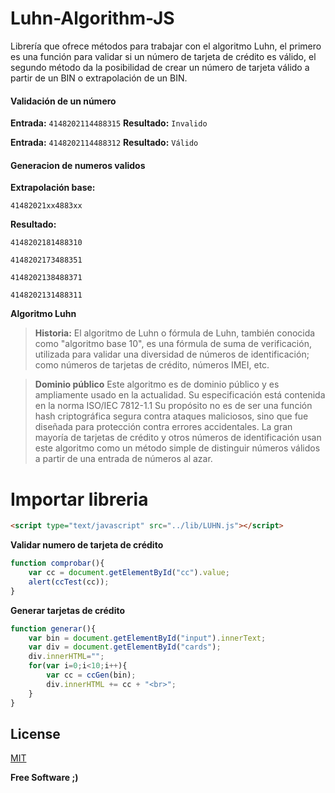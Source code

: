 # Luhn-Algorithm-JS
Librería que ofrece métodos para trabajar con el algoritmo Luhn, el primero es una función para validar si un número de tarjeta de crédito es válido, el segundo método da la posibilidad de crear un número de tarjeta válido a partir de un BIN o extrapolación de un BIN.

#### Validación de un número

**Entrada:** ``4148202114488315``   **Resultado:** ``Invalido``

**Entrada:** ``4148202114488312``   **Resultado:** ``Válido``

#### Generacion de numeros validos
**Extrapolación base:** 

``
41482021xx4883xx
``

**Resultado:**

``
4148202181488310
``

``
4148202173488351
``

``
4148202138488371
``

``
4148202131488311
``

**Algoritmo Luhn**
>**Historia:** El algoritmo de Luhn o fórmula de Luhn, también conocida 
como "algoritmo base 10", es una fórmula de suma de verificación, 
utilizada para validar una diversidad de números de identificación; 
como números de tarjetas de crédito, números IMEI, etc.

> **Dominio público** Este algoritmo es de dominio público y es ampliamente 
 usado en la actualidad. Su especificación está contenida 
 en la norma ISO/IEC 7812-1.1​ Su propósito no es de ser una función 
 hash criptográfica segura contra ataques maliciosos, sino que fue 
 diseñada para protección contra errores accidentales. La gran mayoría 
 de tarjetas de crédito y otros números de identificación usan este 
 algoritmo como un método simple de distinguir números válidos a 
 partir de una entrada de números al azar.
# Importar libreria
```html
<script type="text/javascript" src="../lib/LUHN.js"></script>
```
**Validar numero de tarjeta de crédito**
```js
function comprobar(){
	var cc = document.getElementById("cc").value;
	alert(ccTest(cc));
}
```
**Generar tarjetas de crédito**
```js
function generar(){
    var bin = document.getElementById("input").innerText;
    var div = document.getElementById("cards");
    div.innerHTML="";
    for(var i=0;i<10;i++){
        var cc = ccGen(bin);
        div.innerHTML += cc + "<br>";   
    }
}
```

## License

  [MIT](LICENSE)

**Free Software ;)**